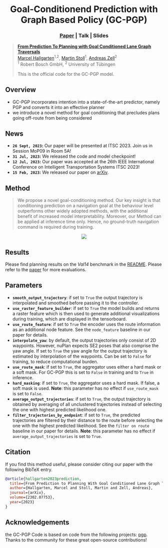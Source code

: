 <p align="center">
    <h1 align="center">Goal-Conditionend Prediction with Graph Based Policy (GC-PGP)</h1>
    <h3 align="center"><a href="https://arxiv.org/abs/2302.07753">Paper</a> | Talk | Slides  </h3>
</p>

> [**From Prediction To Planning with Goal Conditioned Lane Graph Traversals**](https://arxiv.org/abs/2302.07753)  <br>
> [Marcel Hallgarten](https://mh0797.github.io//)<sup>1,2</sup>, [Martin Stoll](#)<sup>1</sup>, [Andreas Zell](#)<sup>2</sup><br>
> <sup>1</sup> Robert Bosch GmbH, <sup>2</sup> University of Tübingen
>
> This is the official code for the GC-PGP model.

## Overview
- GC-PGP incorporates intention into a state-of-the-art predictor, namely PGP and converts it into an effective planner
- we introduce a novel method for goal conditioning that precludes plans going off-route from being considered

## News
* **`26 Sept, 2023`:** Our paper will be presented at ITSC 2023. Join us in Session MoP09 in Room 5A!
* **`31 Jul, 2023`:**  We released the code and model checkpoint!
* **`12 Jul, 2023`:**  Our paper was accepted at the 26th IEEE International Conference on Intelligent Transportation Systems ITSC 2023!
* **`15 Feb, 2023`:** We released our paper on [arXiv](https://arxiv.org/abs/2302.07753).

## Method
> We propose a novel goal-conditioning method. Our key insight is that conditioning prediction on a navigation goal at the behaviour level outperforms other widely adopted methods, with the additional benefit of increased model interpretability. Moreover, our Method can be applied at inference time only. Hence, no ground-truth navigation command is required during training.
<div align="center">
<img src="../../../../../../assets/gc-pgp/model_overview.png" />
</div>

## Results
Please find planning results on the *Val14* benchmark in the [README](../../../../../../README.md). Please refer to the [paper](https://arxiv.org/abs/2302.07753) for more evaluations.

## Parameters
* **`smooth_output_trajectory`**: if set to `True` the output trajectory is interpolated and smoothed before passing it to the controller.
* **`use_raster_feature_builder`**: if set to `True` the model builds and returns a raster feature which is then used to generate additional visualizations during training, which are displayed in the tensorboard.
* **`use_route_feature`**: if set to `True` the encoder uses the route information as an additional node feature. See the `node_feature` baseline in our paper for details.
* **`interpolate_yaw`**: by default, the output trajectories only consist of 2D waypoints. However, nuPlan expects SE2 poses that also comprise the yaw angle. If set to `True` the yaw angle for the output trajectory is estimated by interpolation of the waypoints. Can be set to `False` for training, to reduce computational burden.
* **`use_route_mask`**: if set to `True`, the aggregator uses either a hard mask or a soft mask. For GC-PGP this is set to `False` in training and to `True` in inference.
* **`hard_masking`**: if set to `True`, the aggregator uses a hard mask. If false, a soft mask is used. **Note**: this parameter has no effect if `use_route_mask` is set to `False`.
* **`average_output_trajectories`**: if set to `True`, the output trajectory is obtained by averaging of all unclustered trajectories instead of selecting the one with highest predicted likelihood one.
* **`filter_trajectories_by_endpoint`**: if set to `True`, the predicted trajectories are filtered by their distance to the route before selecting the one with the highest predicted likelihood. See the `filter on route` baseline in our paper for details. **Note**: this parameter has no effect if `average_output_trajectories` is set to `True`.

## Citation
If you find this method useful, please consider citing our paper with the following BibTeX entry.

```BibTeX
@article{hallgarten2023prediction,
  title={From Prediction to Planning With Goal Conditioned Lane Graph Traversals},
  author={Hallgarten, Marcel and Stoll, Martin and Zell, Andreas},
  journal={arXiv},
  volume={2302.07753},
  year={2023}
}
```

## Acknowledgements
the GC-PGP Code is based on code from the following projects: [pgp](https://github.com/nachiket92/PGP). Thanks to the community for these great open-source contributions!
